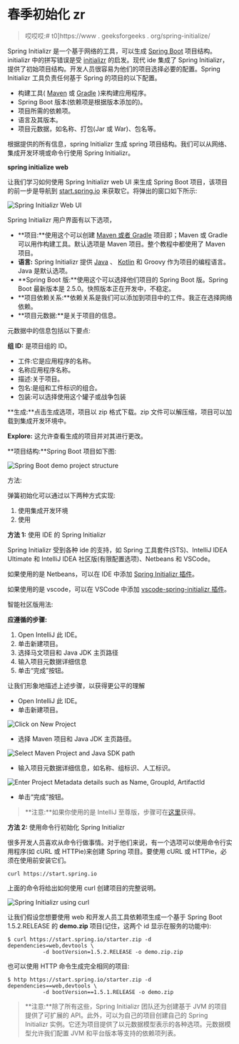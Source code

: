 # 春季初始化 zr

> 哎哎哎:# t0]https://www . geeksforgeeks . org/spring-initialize/

Spring Initializr 是一个基于网络的工具，可以生成 [Spring Boot](https://www.geeksforgeeks.org/introduction-to-spring-boot/) 项目结构。initializr 中的拼写错误是受 [initializr](http://www.initializr.com/) 的启发。现代 ide 集成了 Spring Initializr，提供了初始项目结构。开发人员很容易为他们的项目选择必要的配置。Spring Initializr 工具负责任何基于 Spring 的项目的以下配置。

*   构建工具( [Maven](https://www.geeksforgeeks.org/introduction-apache-maven-build-automation-tool-java-projects/) 或 [Gradle](https://www.geeksforgeeks.org/gradle-build-tool-i-modern-open-source-build-automation/) )来构建应用程序。
*   Spring Boot 版本(依赖项是根据版本添加的)。
*   项目所需的依赖项。
*   语言及其版本。
*   项目元数据，如名称、打包(Jar 或 War)、包名等。

根据提供的所有信息，spring Initializr 生成 spring 项目结构。我们可以从网络、集成开发环境或命令行使用 Spring Initializr。

**spring initialize web**

让我们学习如何使用 Spring Initializr web UI 来生成 Spring Boot 项目，该项目的前一步是导航到 [start.spring.io](https://start.spring.io/) 来获取它。将弹出的窗口如下所示:

![Spring Initializr Web UI](img/ce089a4ed97bc3a8423f099e74a0aee3.png)

Spring Initializr 用户界面有以下选项，

*   **项目:**使用这个可以创建 [Maven 或者 Gradle](https://www.geeksforgeeks.org/difference-between-gradle-and-maven/) 项目即；Maven 或 Gradle 可以用作构建工具。默认选项是 Maven 项目。整个教程中都使用了 Maven 项目。
*   **语言:** Spring Initializr 提供 [Java](https://www.geeksforgeeks.org/java/) 、 [Kotlin](https://www.geeksforgeeks.org/kotlin-programming-language/) 和 Groovy 作为项目的编程语言。Java 是默认选项。
*   **Spring Boot 版:**使用这个可以选择他们项目的 Spring Boot 版。Spring Boot 最新版本是 2.5.0。快照版本正在开发中，不稳定。
*   **项目依赖关系:**依赖关系是我们可以添加到项目中的工件。我正在选择网络依赖。
*   **项目元数据:**是关于项目的信息。

元数据中的信息包括以下要点:

**组 ID:** 是项目组的 ID。

*   工件:它是应用程序的名称。
*   名称应用程序名称。
*   描述:关于项目。
*   包名:是组和工件标识的组合。
*   包装:可以选择使用这个罐子或战争包装

**生成:**点击生成选项，项目以 zip 格式下载。zip 文件可以解压缩，项目可以加载到集成开发环境中。

**Explore:** 这允许查看生成的项目并对其进行更改。

**项目结构:**Spring Boot 项目如下图:

![Spring Boot demo project structure](img/494a0e5c9c01c8198b00bbaa7e04174a.png)

方法:

弹簧初始化可以通过以下两种方式实现:

1.  使用集成开发环境
2.  使用

**方法 1:** 使用 IDE 的 Spring Initializr

Spring Initializr 受到各种 ide 的支持，如 Spring 工具套件(STS)、IntelliJ IDEA Ultimate 和 IntelliJ IDEA 社区版(有限配置选项)、Netbeans 和 VSCode。

如果使用的是 Netbeans，可以在 IDE 中添加 [Spring Initializr 插件](https://github.com/AlexFalappa/nb-springboot)。

如果使用的是 vscode，可以在 VSCode 中添加 [vscode-spring-initializr 插件](https://github.com/microsoft/vscode-spring-initializr)。

智能社区版用法:

**应遵循的步骤:**

1.  Open IntelliJ 此 IDE。
2.  单击新建项目。
3.  选择马文项目和 Java JDK 主页路径
4.  输入项目元数据详细信息
5.  单击“完成”按钮。

让我们形象地描述上述步骤，以获得更公平的理解

*   Open IntelliJ 此 IDE。
*   单击新建项目。

![Click on New Project](img/bb41186d212a71038afa904620dfea41.png)

*   选择 Maven 项目和 Java JDK 主页路径。

![Select Maven Project and Java SDK path](img/b9ca42826143d104de8326a472c801ae.png)

*   输入项目元数据详细信息，如名称、组标识、人工标识。

![Enter Project Metadata details such as Name, GroupId, ArtifactId](img/ce2ffbfe38ca51c79cf3f5ff09d576db.png)

*   单击“完成”按钮。

> **注意:**如果你使用的是 IntelliJ 至尊版，步骤可在[这里](https://www.jetbrains.com/help/idea/new-project-wizard.html#spring-init)获得。

**方法 2:** 使用命令行初始化 Spring Initializr

很多开发人员喜欢从命令行做事情。对于他们来说，有一个选项可以使用命令行实用程序(如 cURL 或 HTTPie)来创建 Spring 项目。要使用 cURL 或 HTTPie，必须在使用前安装它们。

```
curl https://start.spring.io
```

上面的命令将给出如何使用 curl 创建项目的完整说明。

![Spring Initializr using curl](img/45ec10bee301a8028fa7c01501e43791.png)

让我们假设您想要使用 web 和开发人员工具依赖项生成一个基于 Spring Boot 1.5.2.RELEASE 的 **demo.zip** 项目(记住，这两个 id 显示在服务的功能中):

```
$ curl https://start.spring.io/starter.zip -d dependencies=web,devtools \
           -d bootVersion=1.5.2.RELEASE -o demo.zip.zip
```

也可以使用 HTTP 命令生成完全相同的项目:

```
$ http https://start.spring.io/starter.zip -d dependencies==web,devtools \
           -d bootVersion==1.5.1.RELEASE -o demo.zip
```

> **注意:**除了所有这些，Spring Initializr 团队还为创建基于 JVM 的项目提供了可扩展的 API。此外，可以为自己的项目创建自己的 Spring Initializr 实例。它还为项目提供了以元数据模型表示的各种选项。元数据模型允许我们配置 JVM 和平台版本等支持的依赖项列表。